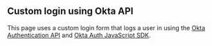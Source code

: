 ## Custom login using Okta API

This page uses a custom login form that logs a user in using the [Okta Authentication API](https://developer.okta.com/docs/reference/api/authn/) and [Okta Auth JavaScript SDK](https://github.com/okta/okta-auth-js).

